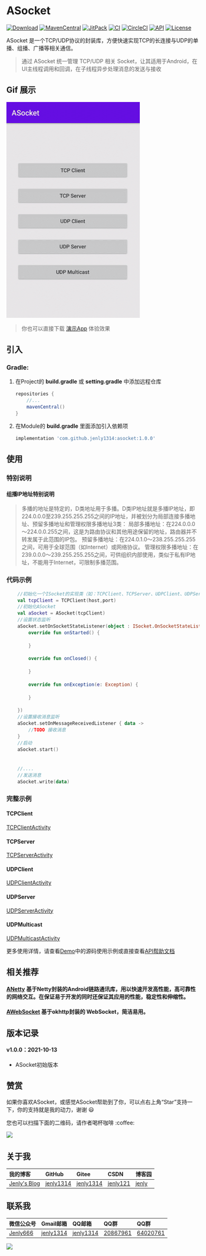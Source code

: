 # ASocket

[![Download](https://img.shields.io/badge/download-App-blue.svg)](https://raw.githubusercontent.com/jenly1314/ASocket/master/app/release/app-release.apk)
[![MavenCentral](https://img.shields.io/maven-central/v/com.github.jenly1314/asocket)](https://repo1.maven.org/maven2/com/github/jenly1314/asocket)
[![JitPack](https://jitpack.io/v/jenly1314/ASocket.svg)](https://jitpack.io/#jenly1314/ASocket)
[![CI](https://travis-ci.com/jenly1314/ASocket.svg?branch=master)](https://travis-ci.com/jenly1314/ASocket)
[![CircleCI](https://circleci.com/gh/jenly1314/ASocket.svg?style=svg)](https://circleci.com/gh/jenly1314/ASocket)
[![API](https://img.shields.io/badge/API-16%2B-blue.svg?style=flat)](https://android-arsenal.com/api?level=16)
[![License](https://img.shields.io/badge/license-MIT-blue.svg)](https://opensource.org/licenses/mit-license.php)

ASocket 是一个TCP/UDP协议的封装库，方便快速实现TCP的长连接与UDP的单播、组播、广播等相关通信。

> 通过 ASocket 统一管理 TCP/UDP 相关 Socket，让其适用于Android，在UI主线程调用和回调，在子线程异步处理消息的发送与接收

## Gif 展示
![Image](GIF.gif)

> 你也可以直接下载 [演示App](https://raw.githubusercontent.com/jenly1314/ASocket/master/app/release/app-release.apk) 体验效果

## 引入

### Gradle:

1. 在Project的 **build.gradle** 或 **setting.gradle** 中添加远程仓库

    ```gradle
    repositories {
        //...
        mavenCentral()
    }
    ```

2. 在Module的 **build.gradle** 里面添加引入依赖项
    ```gradle
    implementation 'com.github.jenly1314:asocket:1.0.0'
    
    ```

## 使用

### 特别说明

#### 组播IP地址特别说明
>  多播的地址是特定的，D类地址用于多播。D类IP地址就是多播IP地址，即224.0.0.0至239.255.255.255之间的IP地址，并被划分为局部连接多播地址、预留多播地址和管理权限多播地址3类：
>  局部多播地址：在224.0.0.0～224.0.0.255之间，这是为路由协议和其他用途保留的地址，路由器并不转发属于此范围的IP包。
>  预留多播地址：在224.0.1.0～238.255.255.255之间，可用于全球范围（如Internet）或网络协议。
>  管理权限多播地址：在239.0.0.0～239.255.255.255之间，可供组织内部使用，类似于私有IP地址，不能用于Internet，可限制多播范围。

### 代码示例
```kotlin
    //初始化一个ISocket的实现类（如：TCPClient、TCPServer、UDPClient、UDPServer、UDPMulticast）
    val tcpClient = TCPClient(host,port)
    //初始化ASocket
    val aSocket = ASocket(tcpClient)
    //设置状态监听
    aSocket.setOnSocketStateListener(object : ISocket.OnSocketStateListener{
        override fun onStarted() {

        }
    
        override fun onClosed() {
    
        }
    
        override fun onException(e: Exception) {

        }
    
    })
    //设置接收消息监听
    aSocket.setOnMessageReceivedListener { data ->
        //TODO 接收消息
    }
    //启动
    aSocket.start()


    //....
    //发送消息
    aSocket.write(data)

```

### 完整示例

#### TCPClient
[TCPClientActivity](app/src/main/java/com/king/asocket/app/tcp/TCPClientActivity.kt)

#### TCPServer
[TCPServerActivity](app/src/main/java/com/king/asocket/app/tcp/TCPServerActivity.kt)

#### UDPClient
[UDPClientActivity](app/src/main/java/com/king/asocket/app/udp/UDPClientActivity.kt)

#### UDPServer
[UDPServerActivity](app/src/main/java/com/king/asocket/app/udp/UDPServerActivity.kt)

#### UDPMulticast
[UDPMulticastActivity](app/src/main/java/com/king/asocket/app/udp/UDPMulticastActivity.kt)

更多使用详情，请查看[Demo](app)中的源码使用示例或直接查看[API帮助文档](https://jitpack.io/com/github/jenly1314/ASocket/latest/javadoc/)

## 相关推荐

#### [ANetty](https://github.com/jenly1314/ANetty) 基于Netty封装的Android链路通讯库，用以快速开发高性能，高可靠性的网络交互。在保证易于开发的同时还保证其应用的性能，稳定性和伸缩性。
#### [AWebSocket](https://github.com/jenly1314/AWebSocket) 基于okhttp封装的 WebSocket，简洁易用。

## 版本记录

#### v1.0.0：2021-10-13
*  ASocket初始版本

## 赞赏
如果你喜欢ASocket，或感觉ASocket帮助到了你，可以点右上角“Star”支持一下，你的支持就是我的动力，谢谢 :smiley:<p>
<p>您也可以扫描下面的二维码，请作者喝杯咖啡 :coffee:

<div>
   <img src="https://jenly1314.github.io/image/page/rewardcode.png">
</div>

## 关于我

| 我的博客                                                                                | GitHub                                                                                  | Gitee                                                                                  | CSDN                                                                                 | 博客园                                                                            |
|:------------------------------------------------------------------------------------|:----------------------------------------------------------------------------------------|:---------------------------------------------------------------------------------------|:-------------------------------------------------------------------------------------|:-------------------------------------------------------------------------------|
| <a title="我的博客" href="https://jenly1314.github.io" target="_blank">Jenly's Blog</a> | <a title="GitHub开源项目" href="https://github.com/jenly1314" target="_blank">jenly1314</a> | <a title="Gitee开源项目" href="https://gitee.com/jenly1314" target="_blank">jenly1314</a>  | <a title="CSDN博客" href="http://blog.csdn.net/jenly121" target="_blank">jenly121</a>  | <a title="博客园" href="https://www.cnblogs.com/jenly" target="_blank">jenly</a>  |

## 联系我

| 微信公众号        | Gmail邮箱                                                                          | QQ邮箱                                                                              | QQ群                                                                                                                       | QQ群                                                                                                                       |
|:-------------|:---------------------------------------------------------------------------------|:----------------------------------------------------------------------------------|:--------------------------------------------------------------------------------------------------------------------------|:--------------------------------------------------------------------------------------------------------------------------|
| [Jenly666](http://weixin.qq.com/r/wzpWTuPEQL4-ract92-R) | <a title="给我发邮件" href="mailto:jenly1314@gmail.com" target="_blank">jenly1314</a> | <a title="给我发邮件" href="mailto:jenly1314@vip.qq.com" target="_blank">jenly1314</a> | <a title="点击加入QQ群" href="https://qm.qq.com/cgi-bin/qm/qr?k=6_RukjAhwjAdDHEk2G7nph-o8fBFFzZz" target="_blank">20867961</a> | <a title="点击加入QQ群" href="https://qm.qq.com/cgi-bin/qm/qr?k=Z9pobM8bzAW7tM_8xC31W8IcbIl0A-zT" target="_blank">64020761</a> |

<div>
   <img src="https://jenly1314.github.io/image/page/footer.png">
</div>

   

